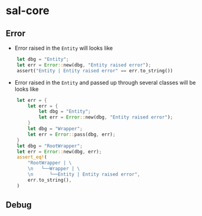 # sal-core

## Error

- Error raised in the `Entity` will looks like

```rust
    let dbg = "Entity";
    let err = Error::new(dbg, "Entity raised error");
    assert("Entity | Entity raised error" == err.to_string())
```

- Error raised in the `Entity` and passed up through several classes will be looks like

```rust
    let err = {
        let err = {
            let dbg = "Entity";
            let err = Error::new(dbg, "Entity raised error");
        }
        let dbg = "Wrapper";
        let err = Error::pass(dbg, err);
    }
    let dbg = "RootWrapper";
    let err = Error::new(dbg, err);
    assert_eq!(
        "RootWrapper | \
        \n   └──Wrapper | \
        \n      └──Entity | Entity raised error",
        err.to_string(),
    )
```

## Debug
